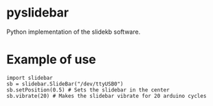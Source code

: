 # pyslidebar
Python implementation of the slidekb software.

# Example of use

    import slidebar
    sb = slidebar.SlideBar("/dev/ttyUSB0")
    sb.setPosition(0.5) # Sets the slidebar in the center
    sb.vibrate(20) # Makes the slidebar vibrate for 20 arduino cycles